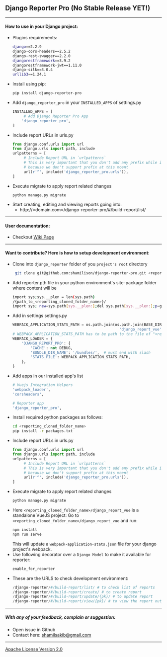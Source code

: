 ## Django Reporter Pro (No Stable Release YET!)

---

#### How to use in your Django project:

 * Plugins requirements:
	```bash
    django==2.2.9
    django-cors-headers==2.5.2
    django-rest-swagger==2.2.0
    djangorestframework==3.9.2
    djangorestframework-jwt==1.11.0
    django-silk==3.0.4
    urllib3==1.24.1
	```
 * Install using pip:
	```bash
	pip install django-reporter-pro
	```
 * Add `django_reporter_pro` in your `INSTALLED_APPS` of settings.py
	```python
    INSTALLED_APPS = [
         # Add Django Reporter Pro App
        'django_reporter_pro',
    ]
	```
 * Include report URLs in urls.py
	```python
    from django.conf.urls import url
    from django.urls import path, include
    urlpatterns = [
         # Include Report URL in `urlpatterns`
         # This is very important that you don't add any prefix while including url. 
         # because we don't support prefix at this moent
         url(r'^', include('django_reporter_pro.urls')),
    ]
	```
 * Execute migrate to apply report related changes
	```bash
    python manage.py migrate
	```
 * Start creating, editing and viewing reports going into: 
    * http://<domain.com>/django-reporter-pro/#/build-report/list/
 
---

#### User documentation: 

* Checkout [Wiki Page](https://github.com/shamilison/django-reporter-pro/wiki)
 
---

#### Want to contribute? Here is how to setup development environment:

 * Clone into `django_reporter` folder of you `project's root` directory
	```bash
	 git clone git@github.com:shamilison/django-reporter-pro.git <reporting_cloned_folder_name>
	```
 * Add reporter.pth file in your python environment's site-package folder where content will be
	```bash
	import sys;sys.__plen = len(sys.path)
	/{path_to_<reporting_cloned_folder_name>}/
	import sys; new=sys.path[sys.__plen:];del sys.path[sys.__plen:];p=getattr(sys,'__egginsert',0);sys.path[p:p]=new;sys.__egginsert = p+len(new);
	```
 * Add in settings settings.py
	```python
	WEBPACK_APPLICATION_STATS_PATH = os.path.join(os.path.join(BASE_DIR, '<reporting_cloned_folder_name>'), 
													'django_report_vue', 'webpack-application-stats.json')
	# WEBPACK_APPLICATION_STATS_PATH has to be path to the file of "<reporting_cloned_folder_name>/django_report_vue/webpack-application-stats.json"
	WEBPACK_LOADER = {
	    'DJANGO_REPORT_PRO': {
	        'CACHE': not DEBUG,
	        'BUNDLE_DIR_NAME': '/bundles/',  # must end with slash
	        'STATS_FILE': WEBPACK_APPLICATION_STATS_PATH,
	    },
	}
	```
 * Add apps in our installed app's list
	```bash
	# Vuejs Integration Helpers
    'webpack_loader',
    'corsheaders',
   
	# Reporter app
	'django_reporter_pro',
	```
 * Install required python packages as follows:
	```bash
	cd <reporting_cloned_folder_name>
	pip install -r packages.txt
	```
 * Include report URLs in urls.py
	```python
    from django.conf.urls import url
    from django.urls import path, include
    urlpatterns = [
         # Include Report URL in `urlpatterns`
         # This is very important that you don't add any prefix while including url. 
         # because we don't support prefix at this moent
         url(r'^', include('django_reporter_pro.urls')),
    ]
	```
 * Execute migrate to apply report related changes
	```bash
    python manage.py migrate
	```
 * Here `<reporting_cloned_folder_name>/django_report_vue` is a standalone VueJS project:
    Go to `<reporting_cloned_folder_name>/django_report_vue` and run:
	```bash
	npm install
	npm run serve
	```
	This will update a `webpack-application-stats.json` file for your django project's webpack.
 * Use following decorator over a `Django Model` to make it available for reporter: 
	```python
	enable_for_reporter
	```
 * These are the URLS to check development environment:
	```python
	/django-reporter/#/build-report/list/ # to check list of reports
	/django-reporter/#/build-report/create/ # to create report
	/django-reporter/#/build-report/update/{pk}/ # to update report
	/django-reporter/#/build-report/view/{pk}/ # to view the report output
	```
 
---

##### With any of your feedback, complain or suggestion:
 * Open issue in Github
 * Contact here: shamilsakib@gmail.com
 
 ---
 
 [Apache License Version 2.0](LICENSE)
